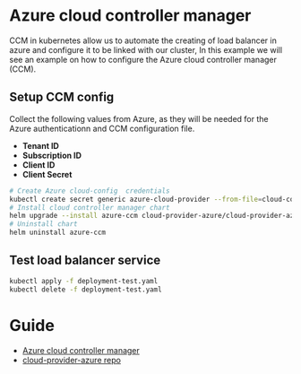 # Azure cloud controller manager
CCM in kubernetes allow us to automate the creating of load balancer in azure and configure it to be linked with our cluster, In this example we will see an example on how to configure the Azure cloud controller manager (CCM).

## Setup CCM config
Collect the following values from Azure, as they will be needed for the Azure authenticationn and CCM configuration  file.
* **Tenant ID**
* **Subscription ID**
* **Client ID**
* **Client Secret**

```sh
# Create Azure cloud-config  credentials
kubectl create secret generic azure-cloud-provider --from-file=cloud-config=./cloud.conf -n kube-system
# Install cloud controller manager chart
helm upgrade --install azure-ccm cloud-provider-azure/cloud-provider-azure --set infra.clusterName="cluster-example" --set cloudControllerManager.cloudConfig='' --set cloudControllerManager.cloudConfigSecretName="azure-cloud-provider" --set cloudControllerManager.enableDynamicReloading="true" --set cloudControllerManager.configureCloudRoutes="true" --set cloudControllerManager.allocateNodeCidrs="true" --set cloudControllerManager.imageRepository="mcr.microsoft.com/oss/kubernetes"
# Uninstall chart
helm uninstall azure-ccm
```

## Test load balancer service
```sh
kubectl apply -f deployment-test.yaml
kubectl delete -f deployment-test.yaml
```

# Guide
- [Azure cloud controller manager](https://www.talos.dev/v1.4/kubernetes-guides/configuration/azure-ccm-csi/)
- [cloud-provider-azure repo](https://github.com/kubernetes-sigs/cloud-provider-azure/tree/master/helm/cloud-provider-azure) 
